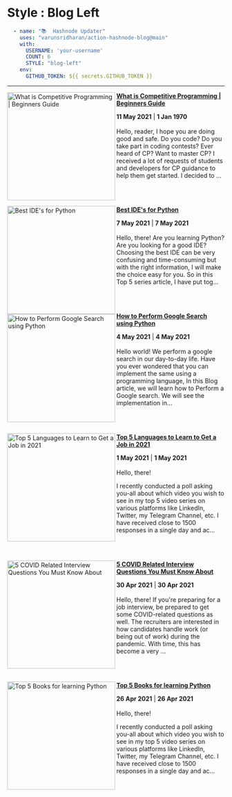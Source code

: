# Style : Blog Left

```yaml
  - name: "📚  Hashnode Updater"
    uses: "varunsridharan/action-hashnode-blog@main"
    with:
      USERNAME: 'your-username'
      COUNT: 6
      STYLE: "blog-left"
    env:
      GITHUB_TOKEN: ${{ secrets.GITHUB_TOKEN }}
```

---

<!-- HASHNODE_BLOG:START -->
<p align="left">
<a href="https://ayushi7rawat.hashnode.dev/what-is-competitive-programming-or-beginners-guide-ckok68rut0191gts158dnara3" title="What is Competitive Programming | Beginners Guide"><img src="https://cdn.hashnode.com/res/hashnode/image/upload/v1620745847586/z2o2ePRRf.png" alt="What is Competitive Programming | Beginners Guide" width="250px" align="left" /></a>
<a href="https://ayushi7rawat.hashnode.dev/what-is-competitive-programming-or-beginners-guide-ckok68rut0191gts158dnara3" title="What is Competitive Programming | Beginners Guide"><strong>What is Competitive Programming | Beginners Guide</strong></a>
<div><strong>11 May 2021</strong> | <strong>1 Jan 1970</strong></div>
<br/> Hello, reader,
I hope you are doing good and safe. 
Do you code? Do you take part in coding contests? Ever heard of CP? Want to master CP? I received a lot of requests of students and developers for CP guidance to help them get started. I decided to ... </p> <br/> <br/>
<p align="left">
<a href="https://ayushi7rawat.hashnode.dev/best-ides-for-python-ckodsax420doxeps11p2t9nn6" title="Best IDE's for Python"><img src="https://cdn.hashnode.com/res/hashnode/image/upload/v1620359299099/a4lQNbGNB.png" alt="Best IDE's for Python" width="250px" align="left" /></a>
<a href="https://ayushi7rawat.hashnode.dev/best-ides-for-python-ckodsax420doxeps11p2t9nn6" title="Best IDE's for Python"><strong>Best IDE's for Python</strong></a>
<div><strong>7 May 2021</strong> | <strong>7 May 2021</strong></div>
<br/> Hello, there!
Are you learning Python? Are you looking for a good IDE? Choosing the best IDE can be very confusing and time-consuming but with the right information, I will make the choice easy for you. So in this Top 5 series article, I have put tog... </p> <br/> <br/>
<p align="left">
<a href="https://ayushi7rawat.hashnode.dev/how-to-perform-google-search-using-python-cko9hi3we01hlgws1dsbsc80d" title="How to Perform Google Search using Python"><img src="https://cdn.hashnode.com/res/hashnode/image/upload/v1620093410248/2pEZvW2qH.png" alt="How to Perform Google Search using Python" width="250px" align="left" /></a>
<a href="https://ayushi7rawat.hashnode.dev/how-to-perform-google-search-using-python-cko9hi3we01hlgws1dsbsc80d" title="How to Perform Google Search using Python"><strong>How to Perform Google Search using Python</strong></a>
<div><strong>4 May 2021</strong> | <strong>4 May 2021</strong></div>
<br/> Hello world!
We perform a google search in our day-to-day life. Have you ever wondered that you can implement the same using a programming language, In this Blog article, we will learn how to Perform a Google search. We will see the implementation in... </p> <br/> <br/>
<p align="left">
<a href="https://ayushi7rawat.hashnode.dev/top-5-languages-to-learn-to-get-a-job-in-2021-cko5akwg005d083s12amfhu9z" title="Top 5 Languages to Learn to Get a Job in 2021"><img src="https://cdn.hashnode.com/res/hashnode/image/upload/v1619839997997/hVAAQHAwa.png" alt="Top 5 Languages to Learn to Get a Job in 2021" width="250px" align="left" /></a>
<a href="https://ayushi7rawat.hashnode.dev/top-5-languages-to-learn-to-get-a-job-in-2021-cko5akwg005d083s12amfhu9z" title="Top 5 Languages to Learn to Get a Job in 2021"><strong>Top 5 Languages to Learn to Get a Job in 2021</strong></a>
<div><strong>1 May 2021</strong> | <strong>1 May 2021</strong></div>
<br/> Hello, there!

I recently conducted a poll asking you-all about which video you wish to see in my top 5 video series on various platforms like LinkedIn, Twitter, my Telegram Channel, etc. I have received close to 1500 responses in a single day and ac... </p> <br/> <br/>
<p align="left">
<a href="https://ayushi7rawat.hashnode.dev/5-covid-related-interview-questions-you-must-know-about-cko3rsyld06o7els13pj7d7r0" title="5 COVID Related Interview Questions You Must Know About"><img src="https://cdn.hashnode.com/res/hashnode/image/upload/v1619753180803/0gTfiGJE5.png" alt="5 COVID Related Interview Questions You Must Know About" width="250px" align="left" /></a>
<a href="https://ayushi7rawat.hashnode.dev/5-covid-related-interview-questions-you-must-know-about-cko3rsyld06o7els13pj7d7r0" title="5 COVID Related Interview Questions You Must Know About"><strong>5 COVID Related Interview Questions You Must Know About</strong></a>
<div><strong>30 Apr 2021</strong> | <strong>30 Apr 2021</strong></div>
<br/> Hello, there!
If you're preparing for a job interview, be prepared to get some COVID-related questions as well. The recruiters are interested in how candidates handle work (or being out of work) during the pandemic. With time, this has become a very ... </p> <br/> <br/>
<p align="left">
<a href="https://ayushi7rawat.hashnode.dev/top-5-books-for-learning-python-ckny5kj8d0ch2g1s1budvc8ey" title="Top 5 Books for learning Python"><img src="https://cdn.hashnode.com/res/hashnode/image/upload/v1619087902902/37wiikRkG.png" alt="Top 5 Books for learning Python" width="250px" align="left" /></a>
<a href="https://ayushi7rawat.hashnode.dev/top-5-books-for-learning-python-ckny5kj8d0ch2g1s1budvc8ey" title="Top 5 Books for learning Python"><strong>Top 5 Books for learning Python</strong></a>
<div><strong>26 Apr 2021</strong> | <strong>26 Apr 2021</strong></div>
<br/> Hello, there!

I recently conducted a poll asking you-all about which video you wish to see in my top 5 video series on various platforms like LinkedIn, Twitter, my Telegram Channel, etc. I have received close to 1500 responses in a single day and ac... </p> <br/> <br/>
<!-- HASHNODE_BLOG:END -->
